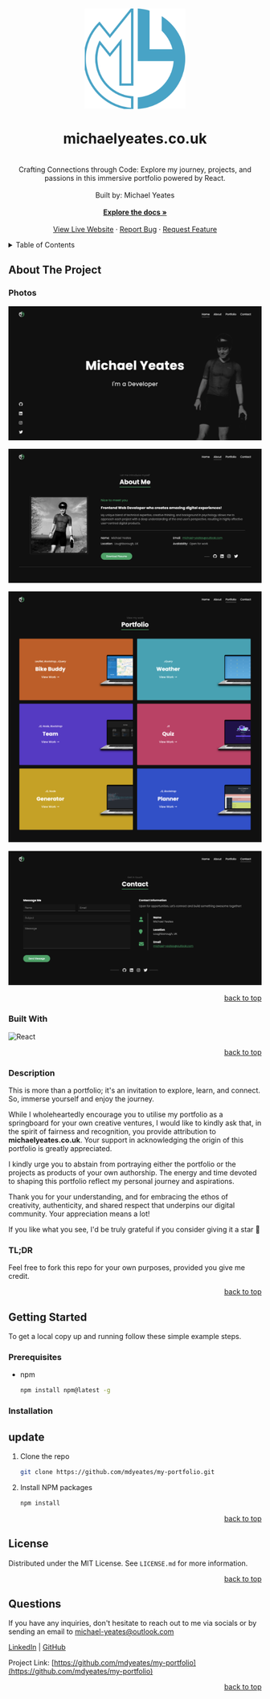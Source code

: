 <a name="readme-top"></a>
  <!-- PROJECT LOGO -->

  <br />
  <div align="center">
    <a href="https://github.com/mdyeates/my-portfolio">
      <img src="src/images/logo.svg" alt="Logo" width="200" height="200">
    </a>
    <h1 align="center">michaelyeates.co.uk</h1>
    <p align="center">
    <br/>
Crafting Connections through Code: Explore my journey, projects, and passions in this immersive portfolio powered by React.<br/>
      <br/>
      Built by: Michael Yeates
      <br/>
      <br/>
      <a href="https://github.com/mdyeates/my-portfolio"><strong>Explore the docs »</strong></a>
      <br/>
      <br/>
      <a href="https://michaelyeates.co.uk">View Live Website</a>
      ·
      <a href="https://github.com/mdyeates/my-portfolio/issues">Report Bug</a>
      ·
      <a href="https://github.com/mdyeates/my-portfolio/issues">Request Feature</a>
    </p>
  </div>
  
  <!-- TABLE OF CONTENTS -->

  <details>
    <summary>Table of Contents</summary>
    <ol>
      <li>
        <a href="#about-the-project">About The Project</a>
        <ul>
          <li><a href="#photos">Photos</a></li>
          <li><a href="#built-with">Built With</a></li>
          <li><a href="#description">Description</a></li>
        </ul>
      </li>
      <li>
          <a href="#getting-started">Getting Started</a>
        <ul>
          <li><a href="#prerequisites">Prerequisites</a></li>
          <li><a href="#installation">Installation</a></li>
        </ul>
      </li>
      <li><a href="#license">License</a></li>
      <li><a href="#questions">Questions</a></li>
    </ol>
  </details>
  
  <!-- ABOUT THE PROJECT -->
  
  ## About The Project
  
  ### Photos
  
[![My React Portfolio Screen Shot][product-screenshot]](https://michaelyeates.co.uk)

[![My React Portfolio Screen Shot][product-screenshot2]](https://michaelyeates.co.uk)

[![My React Portfolio Screen Shot][product-screenshot3]](https://michaelyeates.co.uk)

[![My React Portfolio Screen Shot][product-screenshot4]](https://michaelyeates.co.uk)

  <p align="right"><a href="#readme-top">back to top</a></p>
  
  ### Built With
  
  ![React](https://img.shields.io/badge/React-20232A?style=for-the-badge&logo=React&logoColor=61DAFB)

  <p align="right"><a href="#readme-top">back to top</a></p>
  
  ### Description
  
This is more than a portfolio; it's an invitation to explore, learn, and connect. So, immerse yourself and enjoy the journey.

While I wholeheartedly encourage you to utilise my portfolio as a springboard for your own creative ventures, I would like to kindly ask that, in the spirit of fairness and recognition, you provide attribution to <strong>michaelyeates.co.uk</strong>. Your support in acknowledging the origin of this portfolio is greatly appreciated.

I kindly urge you to abstain from portraying either the portfolio or the projects as products of your own authorship. The energy and time devoted to shaping this portfolio reflect my personal journey and aspirations.

Thank you for your understanding, and for embracing the ethos of creativity, authenticity, and shared respect that underpins our digital community. Your appreciation means a lot!

If you like what you see, I'd be truly grateful if you consider giving it a star 🌟

<h3>TL;DR</h3>
Feel free to fork this repo for your own purposes, provided you give me credit.

  <p align="right"><a href="#readme-top">back to top</a></p>

<!-- GETTING STARTED -->

## Getting Started

To get a local copy up and running follow these simple example steps.

### Prerequisites

- npm
  ```sh
  npm install npm@latest -g
  ```

### Installation
## update

1. Clone the repo
   ```sh
   git clone https://github.com/mdyeates/my-portfolio.git
   ```
2. Install NPM packages
   ```sh
   npm install
   ```

  <p align="right"><a href="#readme-top">back to top</a></p>
  
 
  <!-- LICENSE -->

## License

Distributed under the MIT License. See `LICENSE.md` for more information.

  <p align="right"><a href="#readme-top">back to top</a></p>
  
  
<!-- QUESTIONS -->
  
## Questions

If you have any inquiries, don't hesitate to reach out to me via socials or by sending an email to <a href="mailto:michael-yeates@outlook.com">michael-yeates@outlook.com</a>

<a href="https://www.linkedin.com/in/mdyeates/">LinkedIn</a> | <a href="https://github.com/mdyeates/">GitHub</a>

Project Link: [https://github.com/mdyeates/my-portfolio](https://github.com/mdyeates/my-portfolio)

  <p align="right"><a href="#readme-top">back to top</a></p>
  
  <!-- MARKDOWN LINKS & IMAGES -->

[contributors-shield]: https://img.shields.io/github/contributors/mdyeates/my-portfolio.svg?style=for-the-badge
[contributors-url]: https://github.com/mdyeates/my-portfolio/graphs/contributors
[forks-shield]: https://img.shields.io/github/forks/mdyeates/my-portfolio.svg?style=for-the-badge
[forks-url]: https://github.com/mdyeates/my-portfolio/network/members
[stars-shield]: https://img.shields.io/github/stars/mdyeates/my-portfolio.svg?style=for-the-badge
[stars-url]: https://github.com/mdyeates/my-portfolio/stargazers
[issues-shield]: https://img.shields.io/github/issues/mdyeates/my-portfolio.svg?style=for-the-badge
[issues-url]: https://github.com/mdyeates/my-portfolio/issues
[license-shield]: https://img.shields.io/github/license/mdyeates/my-portfolio.svg?style=for-the-badge
[license-url]: https://github.com/mdyeates/my-portfolio/blob/main/LICENSE.md
[linkedin-shield]: https://img.shields.io/badge/-LinkedIn-black.svg?style=for-the-badge&logo=linkedin&colorB=555
[linkedin-url]: https://linkedin.com/in/mdyeates

  <!-- UPDATE PLACEHOLDER IMAGES HERE -->

[product-screenshot]: src/images/screenshot.png
[product-screenshot2]: src/images/screenshot2.png
[product-screenshot3]: src/images/screenshot3.png
[product-screenshot4]: src/images/screenshot4.png
[responsive-screenshot]: src/images/mobile-screenshot.png
[responsive-screenshot2]: src/images/mobile-screenshot2.png
[responsive-screenshot3]: src/images/mobile-screenshot3.png
[responsive-screenshot4]: src/images/mobile-screenshot4.png
